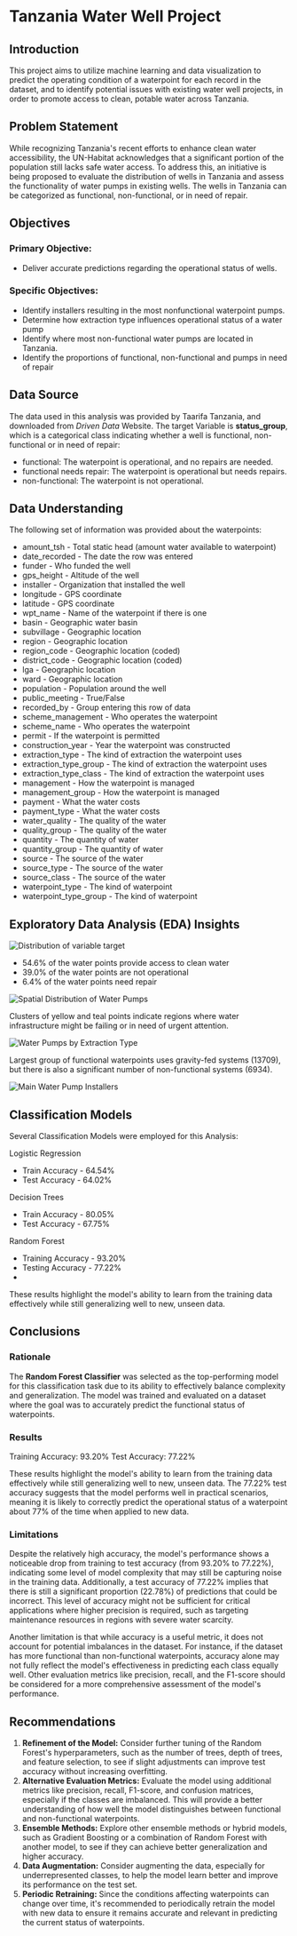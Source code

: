 # Tanzania Water Well Project
## Introduction
This project aims to utilize machine learning and data visualization to predict the operating condition of a waterpoint for each record in the dataset, and to identify potential issues with existing water well projects, in order to promote access to clean, potable water across Tanzania.

## Problem Statement
While recognizing Tanzania's recent efforts to enhance clean water accessibility, the UN-Habitat acknowledges that a significant portion of the population still lacks safe water access. To address this, an initiative is being proposed to evaluate the distribution of wells in Tanzania and assess the functionality of water pumps in existing wells. The wells in Tanzania can be categorized as functional, non-functional, or in need of repair.


## Objectives

### Primary Objective:
- Deliver accurate predictions regarding the operational status of wells.

### Specific Objectives:
- Identify installers resulting in the most nonfunctional waterpoint pumps.
- Determine how extraction type influences operational status of a water pump
- Identify where most non-functional water pumps are located in Tanzania.
- Identify the proportions of functional, non-functional and pumps in need of repair


## Data Source
The data used in this analysis was provided by Taarifa Tanzania, and downloaded from *Driven Data* Website.
The target Variable is **status_group**, which is a categorical class indicating whether a well is functional, non-functional or in need of repair:
- functional: The waterpoint is operational, and no repairs are needed.
- functional needs repair: The waterpoint is operational but needs repairs.
- non-functional: The waterpoint is not operational.

## Data Understanding
The following set of information was provided about the waterpoints:

- amount_tsh - Total static head (amount water available to waterpoint)
- date_recorded - The date the row was entered
- funder - Who funded the well
- gps_height - Altitude of the well
- installer - Organization that installed the well
- longitude - GPS coordinate
- latitude - GPS coordinate
- wpt_name - Name of the waterpoint if there is one
- basin - Geographic water basin
- subvillage - Geographic location
- region - Geographic location
- region_code - Geographic location (coded)
- district_code - Geographic location (coded)
- lga - Geographic location
- ward - Geographic location
- population - Population around the well
- public_meeting - True/False
- recorded_by - Group entering this row of data
- scheme_management - Who operates the waterpoint
- scheme_name - Who operates the waterpoint
- permit - If the waterpoint is permitted
- construction_year - Year the waterpoint was constructed
- extraction_type - The kind of extraction the waterpoint uses
- extraction_type_group - The kind of extraction the waterpoint uses
- extraction_type_class - The kind of extraction the waterpoint uses
- management - How the waterpoint is managed
- management_group - How the waterpoint is managed
- payment - What the water costs
- payment_type - What the water costs
- water_quality - The quality of the water
- quality_group - The quality of the water
- quantity - The quantity of water
- quantity_group - The quantity of water
- source - The source of the water
- source_type - The source of the water
- source_class - The source of the water
- waterpoint_type - The kind of waterpoint
- waterpoint_type_group - The kind of waterpoint


## Exploratory Data Analysis (EDA) Insights

![Distribution of variable target](pictures/distribution_of_variable_target.jpg)

- 54.6% of the water points provide access to clean water
- 39.0% of the water points are not operational
- 6.4% of the water points need repair

![Spatial Distribution of Water Pumps](pictures/spatial_distribution.jpg)

Clusters of yellow and teal points indicate regions where water infrastructure might be failing or in need of urgent attention.

![Water Pumps by Extraction Type](pictures/heatmap_of_status_and_extraction_type.jpg)

Largest group of functional waterpoints uses gravity-fed systems (13709), but there is also a significant number of non-functional systems (6934).

![Main Water Pump Installers](pictures/installer_tz.jpg)

## Classification Models
Several Classification Models were employed for this Analysis:

Logistic Regression
- Train Accuracy - 64.54%
- Test Accuracy - 64.02%

Decision Trees
- Train Accuracy - 80.05%
- Test Accuracy - 67.75%
 
Random Forest
- Training Accuracy - 93.20%
- Testing Accuracy - 77.22%
- 
These results highlight the model's ability to learn from the training data effectively while still generalizing well to new, unseen data. 
 

## Conclusions
### Rationale

The **Random Forest Classifier** was selected as the top-performing model for this classification task due to its ability to effectively balance complexity and generalization. The model was trained and evaluated on a dataset where the goal was to accurately predict the functional status of waterpoints.

### Results

Training Accuracy: 93.20%
Test Accuracy: 77.22%

These results highlight the model's ability to learn from the training data effectively while still generalizing well to new, unseen data. The 77.22% test accuracy suggests that the model performs well in practical scenarios, meaning it is likely to correctly predict the operational status of a waterpoint about 77% of the time when applied to new data.

### Limitations
Despite the relatively high accuracy, the model's performance shows a noticeable drop from training to test accuracy (from 93.20% to 77.22%), indicating some level of model complexity that may still be capturing noise in the training data. Additionally, a test accuracy of 77.22% implies that there is still a significant proportion (22.78%) of predictions that could be incorrect. This level of accuracy might not be sufficient for critical applications where higher precision is required, such as targeting maintenance resources in regions with severe water scarcity.

Another limitation is that while accuracy is a useful metric, it does not account for potential imbalances in the dataset. For instance, if the dataset has more functional than non-functional waterpoints, accuracy alone may not fully reflect the model's effectiveness in predicting each class equally well. Other evaluation metrics like precision, recall, and the F1-score should be considered for a more comprehensive assessment of the model's performance.

## Recommendations
1. **Refinement of the Model:** Consider further tuning of the Random Forest's hyperparameters, such as the number of trees, depth of trees, and feature selection, to see if slight adjustments can improve test accuracy without increasing overfitting.
2. **Alternative Evaluation Metrics:** Evaluate the model using additional metrics like precision, recall, F1-score, and confusion matrices, especially if the classes are imbalanced. This will provide a better understanding of how well the model distinguishes between functional and non-functional waterpoints.
3. **Ensemble Methods:** Explore other ensemble methods or hybrid models, such as Gradient Boosting or a combination of Random Forest with another model, to see if they can achieve better generalization and higher accuracy.
4. **Data Augmentation:** Consider augmenting the data, especially for underrepresented classes, to help the model learn better and improve its performance on the test set.
5. **Periodic Retraining:** Since the conditions affecting waterpoints can change over time, it's recommended to periodically retrain the model with new data to ensure it remains accurate and relevant in predicting the current status of waterpoints.

